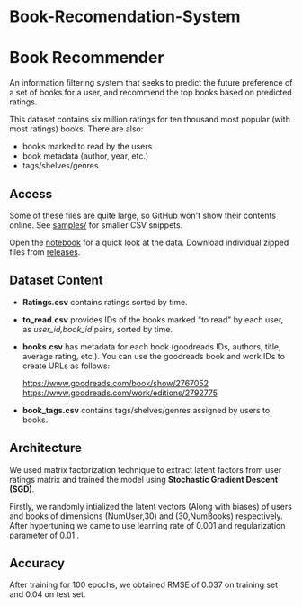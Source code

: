 # Book-Recomendation-System
# Book Recommender

An information filtering system that seeks to predict the future preference of a set of books for a user, and recommend the top books based on predicted ratings.

This dataset contains six million ratings for ten thousand most popular (with most ratings) books. There are also:

* books marked to read by the users
* book metadata (author, year, etc.) 
* tags/shelves/genres

## Access

Some of these files are quite large, so GitHub won't show their contents online. See [samples/](samples/) for smaller CSV snippets.

Open the [notebook](quick_look.ipynb) for a quick look at the data. Download individual zipped files from [releases](https://github.com/zygmuntz/goodbooks-10k/releases).

## Dataset Content
* **Ratings.csv** contains ratings sorted by time.
* **to_read.csv** provides IDs of the books marked "to read" by each user, as _user_id,book_id_ pairs, sorted by time.
* **books.csv** has metadata for each book (goodreads IDs, authors, title, average rating, etc.).
You can use the goodreads book and work IDs to create URLs as follows:

    https://www.goodreads.com/book/show/2767052   
    https://www.goodreads.com/work/editions/2792775 
* **book_tags.csv** contains tags/shelves/genres assigned by users to books.

## Architecture
We used matrix factorization technique to extract latent factors from user ratings matrix and trained the model using **Stochastic Gradient Descent (SGD)**.

Firstly, we randomly intialized the latent vectors (Along with biases) of users and books of dimensions (NumUser,30) and (30,NumBooks) respectively. After hypertuning we came to use learning rate of 0.001 and regularization parameter of 0.01 .

## Accuracy
After training for 100 epochs, we obtained RMSE of 0.037 on training set and 0.04 on test set.


